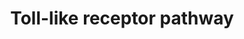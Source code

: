 ---
annotations:
- id: PW:0000003
  parent: signaling pathway
  type: Pathway Ontology
  value: signaling pathway
authors:
- MSParcells
- MaintBot
- Mkutmon
- MirellaKalafati
- Eweitz
description: ''
last-edited: 2021-05-19
organisms:
- Gallus gallus
redirect_from:
- /index.php/Pathway:WP2473
- /instance/WP2473
revision: null
schema-jsonld:
- '@context': https://schema.org/
  '@id': https://wikipathways.github.io/pathways/WP2473.html
  '@type': Dataset
  creator:
    '@type': Organization
    name: WikiPathways
  description: ''
  keywords:
  - AP1
  - CASP10
  - CASP8
  - CD40
  - CD80
  - CD86
  - CpG-Sensing Pathway
  - DEC205
  - ERK
  - FADD
  - IFN-α
  - IFN-β
  - IKKα
  - IKKβ
  - IKKε
  - IL-12
  - IL-1β
  - IL-6
  - IL-8
  - IPS1
  - IRAK4
  - IRF3 ?
  - IRF7
  - IkBα
  - JNK
  - MDA5
  - MEK1/2
  - MKK3/6
  - MKK4/7
  - MYD88
  - NFkB
  - RIP1
  - TAB1
  - TAB2
  - TAK1
  - TBK1
  - TLR21
  - TLR3
  - TRADD
  - TRAF3
  - TRAF6
  - TRIF
  - Tpl2
  - p105
  - p38
  license: CC0
  name: Toll-like receptor pathway
seo: CreativeWork
title: Toll-like receptor pathway
wpid: WP2473
---